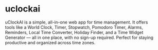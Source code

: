 # uclockai
uClockAI is a simple, all-in-one web app for time management. It offers tools like a World Clock, Timer, Stopwatch, Pomodoro Timer, Alarms, Reminders, Local Time Converter, Holiday Finder, and a Time Widget Generator — all in one place, with no sign-up required. Perfect for staying productive and organized across time zones.

